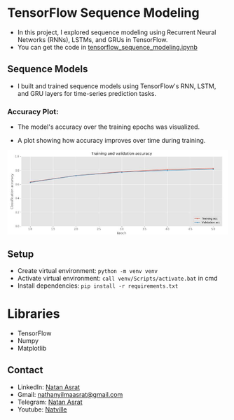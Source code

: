 # TensorFlow Sequence Modeling
- In this project, I explored sequence modeling using Recurrent Neural Networks (RNNs), LSTMs, and GRUs in TensorFlow.
- You can get the code in [tensorflow_sequence_modeling.ipynb](./tensorflow_sequence_modeling.ipynb)

## Sequence Models
- I built and trained sequence models using TensorFlow's RNN, LSTM, and GRU layers for time-series prediction tasks.

### Accuracy Plot:
- The model's accuracy over the training epochs was visualized.

- A plot showing how accuracy improves over time during training.

![Accuracy](./screenshots/accuracy.JPG)


## Setup
- Create virtual environment: `python -m venv venv`
- Activate virtual environment: `call venv/Scripts/activate.bat` in cmd
- Install dependencies: `pip install -r requirements.txt`

# Libraries
- TensorFlow
- Numpy
- Matplotlib

## Contact
- LinkedIn: [Natan Asrat](https://linkedin.com/in/natan-asrat)
- Gmail: nathanyilmaasrat@gmail.com
- Telegram: [Natan Asrat](https://t.me/fail_your_way_to_success)
- Youtube: [Natville](https://www.youtube.com/@natvilletutor)
